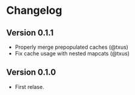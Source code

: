 # Changelog #

## Version 0.1.1 ##

- Properly merge prepopulated caches (@txus)
- Fix cache usage with nested mapcats (@txus)

## Version 0.1.0 ##

- First relase.
